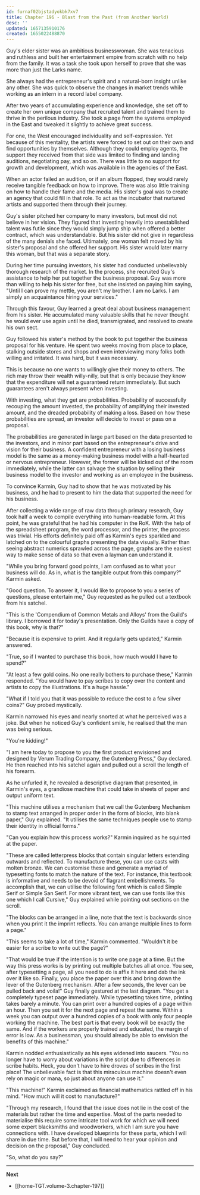 ```yaml
---
id: furnaf02bjstadyokbk7xv7
title: Chapter 196 - Blast from the Past (from Another World)
desc: ''
updated: 1657135910176
created: 1655022488870
---
```


Guy's elder sister was an ambitious businesswoman. She was tenacious and ruthless and built her entertainment empire from scratch with no help from the family. It was a task she took upon herself to prove that she was more than just the Larks name.

She always had the entrepreneur's spirit and a natural-born insight unlike any other. She was quick to observe the changes in market trends while working as an intern in a record label company.

After two years of accumulating experience and knowledge, she set off to create her own unique company that recruited talent and trained them to thrive in the perilous industry. She took a page from the systems employed in the East and tweaked it slightly to achieve great success.

For one, the West encouraged individuality and self-expression. Yet because of this mentality, the artists were forced to set out on their own and find opportunities by themselves. Although they could employ agents, the support they received from that side was limited to finding and landing auditions, negotiating pay, and so on. There was little to no support for growth and development, which was available in the agencies of the East.

When an actor failed an audition, or if an album flopped, they would rarely receive tangible feedback on how to improve. There was also little training on how to handle their fame and the media. His sister's goal was to create an agency that could fill in that role. To act as the incubator that nurtured artists and supported them through their journey. 

Guy's sister pitched her company to many investors, but most did not believe in her vision. They figured that investing heavily into unestablished talent was futile since they would simply jump ship when offered a better contract, which was understandable. But his sister did not give in regardless of the many denials she faced. Ultimately, one woman felt moved by his sister's proposal and she offered her support. His sister would later marry this woman, but that was a separate story.

During her time pursuing investors, his sister had conducted unbelievably thorough research of the market. In the process, she recruited Guy's assistance to help her put together the business proposal. Guy was more than willing to help his sister for free, but she insisted on paying him saying, "Until I can prove my mettle, you aren't my brother. I am no Larks. I am simply an acquaintance hiring your services."

Through this favour, Guy learned a great deal about business management from his sister. He accumulated many valuable skills that he never thought he would ever use again until he died, transmigrated, and resolved to create his own sect.

Guy followed his sister's method by the book to put together the business proposal for his venture. He spent two weeks moving from place to place, stalking outside stores and shops and even interviewing many folks both willing and irritated. It was hard, but it was necessary. 

This is because no one wants to willingly give their money to others. The rich may throw their wealth willy-nilly, but that is only because they know that the expenditure will net a guaranteed return immediately. But such guarantees aren't always present when investing.

With investing, what they get are probabilities. Probability of successfully recouping the amount invested, the probability of amplifying their invested amount, and the dreaded probability of making a loss. Based on how these probabilities are spread, an investor will decide to invest or pass on a proposal.

The probabilities are generated in large part based on the data presented to the investors, and in minor part based on the entrepreneur's drive and vision for their business. A confident entrepreneur with a losing business model is the same as a money-making business model with a half-hearted or nervous entrepreneur. However, the former will be kicked out of the room immediately, while the latter can salvage the situation by selling their business model to the investor and working as an employee in the business.

To convince Karmin, Guy had to show that he was motivated by his business, and he had to present to him the data that supported the need for his business.

After collecting a wide range of raw data through primary research, Guy took half a week to compile everything into human-readable form. At this point, he was grateful that he had his computer in the RoK. With the help of the spreadsheet program, the word processor, and the printer, the process was trivial. His efforts definitely paid off as Karmin's eyes sparkled and latched on to the colourful graphs presenting the data visually. Rather than seeing abstract numerics sprawled across the page, graphs are the easiest way to make sense of data so that even a layman can understand it.

"While you bring forward good points, I am confused as to what your business will do. As in, what is the tangible output from this company?" Karmin asked.

"Good question. To answer it, I would like to propose to you a series of questions, please entertain me," Guy requested as he pulled out a textbook from his satchel.

"This is the 'Compendium of Common Metals and Alloys' from the Guild's library. I borrowed it for today's presentation. Only the Guilds have a copy of this book, why is that?"

"Because it is expensive to print. And it regularly gets updated," Karmin answered.

"True, so if I wanted to purchase this book, how much would I have to spend?"

"At least a few gold coins. No one really bothers to purchase these," Karmin responded. "You would have to pay scribes to copy over the content and artists to copy the illustrations. It's a huge hassle."

"What if I told you that it was possible to reduce the cost to a few silver coins?" Guy probed mystically.

Karmin narrowed his eyes and nearly snorted at what he perceived was a joke. But when he noticed Guy's confident smile, he realised that the man was being serious.

"You're kidding!"

"I am here today to propose to you the first product envisioned and designed by Verum Trading Company, the Gutenberg Press," Guy declared. He then reached into his satchel again and pulled out a scroll the length of his forearm.

As he unfurled it, he revealed a descriptive diagram that presented, in Karmin's eyes, a grandiose machine that could take in sheets of paper and output uniform text.

"This machine utilises a mechanism that we call the Gutenberg Mechanism to stamp text arranged in proper order in the form of blocks, into blank paper," Guy explained. "It utilises the same techniques people use to stamp their identity in official forms."

"Can you explain how this process works?" Karmin inquired as he squinted at the paper.

"These are called letterpress blocks that contain singular letters extending outwards and reflected. To manufacture these, you can use casts with molten bronze. We can customise these and generate a myriad of typesetting fonts to match the nature of the text. For instance, this textbook is informative and needs to be devoid of flagrant embellishments. To accomplish that, we can utilise the following font which is called Simple Serif or Simple San Serif. For more vibrant text, we can use fonts like this one which I call Cursive," Guy explained while pointing out sections on the scroll.

"The blocks can be arranged in a line, note that the text is backwards since when you print it the imprint reflects. You can arrange multiple lines to form a page."

"This seems to take a lot of time," Karmin commented. "Wouldn't it be easier for a scribe to write out the page?"

"That would be true if the intention is to write one page at a time. But the way this press works is by printing out multiple batches all at once. You see, after typesetting a page, all you need to do is affix it here and dab the ink over it like so. Finally, you place the paper over this and bring down the lever of the Gutenberg mechanism. After a few seconds, the lever can be pulled back and voila!" Guy finally gestured at the last diagram. "You get a completely typeset page immediately. While typesetting takes time, printing takes barely a minute. You can print over a hundred copies of a page within an hour. Then you set it for the next page and repeat the same. Within a week you can output over a hundred copies of a book with only four people working the machine. The best part is that every book will be exactly the same. And if the workers are properly trained and educated, the margin of error is low. As a businessman, you should already be able to envision the benefits of this machine."

Karmin nodded enthusiastically as his eyes widened into saucers. "You no longer have to worry about variations in the script due to differences in scribe habits. Heck, you don't have to hire droves of scribes in the first place! The unbelievable fact is that this miraculous machine doesn't even rely on magic or mana, so just about anyone can use it."

"This machine!" Karmin exclaimed as financial mathematics rattled off in his mind. "How much will it cost to manufacture?"

"Through my research, I found that the issue does not lie in the cost of the materials but rather the time and expertise. Most of the parts needed to materialise this require some intricate tool work for which we will need some expert blacksmiths and woodworkers, which I am sure you have connections with. I have developed blueprints for these parts, which I will share in due time. But before that, I will need to hear your opinion and decision on the proposal," Guy concluded.

"So, what do you say?"

____

**Next**
* [[home-TGT.volume-3.chapter-197]]